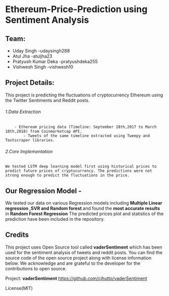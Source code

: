 # Ethereum-Price-Prediction using Sentiment Analysis
 ## Team:
- Uday Singh -udaysingh288
- Atul Jha   -atuljha23
- Pratyush Kumar Deka -pratyushdeka255
- Vishwesh Singh -vishwesh10
 

## Project Details:
This project is predicting the fluctuations of cryptocurrency Ethereum using the Twitter Sentiments and Reddit posts.
###### 1.Data Extraction
		- Ethereum pricing data (Timeline: September 28th,2017 to March 18th,2018) from Coinmarketcap API.
            - Tweets of the same timeline extracted using Tweepy and Textscraper libraries.
###### 2.Core Implementation
	We tested LSTM deep learning model first using historical prices to predict future prices of cryptocurrency. The predictions were not strong enough to predict the fluctuations in the price.

## Our Regression Model -
We tested our data on various Regression models including **Multiple Linear regression ,SVR and Random forest** and found the **most accurate results** in **Random Forest Regression** 
The predicted prices plot and statistics of the prediction have been included in the repository.    

## Credits
This project uses Open Source tool called **vaderSentiment** which has been used for the sentiment analysis of tweets and reddit posts. You can find the source code of the open source project along with license information below. We acknowledge and are grateful to the developer for the contributions to open source.

Project: **vaderSentiment**  https://github.com/cjhutto/vaderSentiment

License(MIT)


